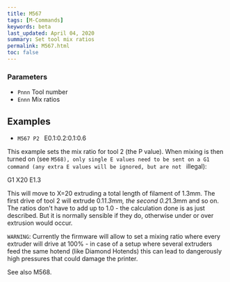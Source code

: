 ```yaml
---
title: M567
tags: [M-Commands] 
keywords: beta 
last_updated: April 04, 2020 
summary: Set tool mix ratios 
permalink: M567.html
toc: false 
---
```



### Parameters

* `Pnnn` Tool number
* `Ennn` Mix ratios

## Examples

* ` M567 P2  ` E0.1:0.2:0.1:0.6

This example sets the mix ratio for tool 2 (the P value). When mixing is then turned on (see ` M568), only single E values need to be sent on a G1 command (any extra E values will be ignored, but are not  ` illegal):

G1 X20 E1.3

This will move to X=20 extruding a total length of filament of 1.3mm. The first drive of tool 2 will extrude 0.1*1.3mm, the second 0.2*1.3mm and so on. The ratios don't have to add up to 1.0 - the calculation done is as just described. But it is normally sensible if they do, otherwise under or over extrusion would occur.

`WARNING`: Currently the firmware will allow to set a mixing ratio where every extruder will drive at 100% - in case of a setup where several extruders feed the same hotend (like Diamond Hotends) this can lead to dangerously high pressures that could damage the printer.

See also M568.

